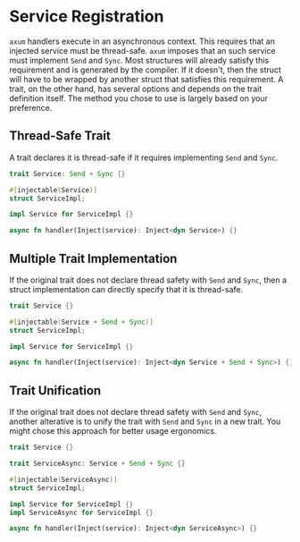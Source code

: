 # Service Registration

`axum` handlers execute in an asynchronous context. This requires that an injected service must be thread-safe. `axum` imposes that an such service must implement `Send` and `Sync`.
Most structures will already satisfy this requirement and is generated by the compiler. If it doesn't, then the struct will have to be wrapped by another struct that satisfies this
requirement. A trait, on the other hand, has several options and depends on the trait definition itself. The method you chose to use is largely based on your preference.

## Thread-Safe Trait

A trait declares it is thread-safe if it requires implementing `Send` and `Sync`.

```rust
trait Service: Send + Sync {}

#[injectable(Service)]
struct ServiceImpl;

impl Service for ServiceImpl {}

async fn handler(Inject(service): Inject<dyn Service>) {}
```

## Multiple Trait Implementation

If the original trait does not declare thread safety with `Send` and `Sync`, then a struct implementation can directly specify that it is thread-safe.

```rust
trait Service {}

#[injectable(Service + Send + Sync)]
struct ServiceImpl;

impl Service for ServiceImpl {}

async fn handler(Inject(service): Inject<dyn Service + Send + Sync>) {}
```

## Trait Unification

If the original trait does not declare thread safety with `Send` and `Sync`, another alterative is to unify the trait with `Send` and `Sync` in a new trait.
You might chose this approach for better usage ergonomics.

```rust
trait Service {}

trait ServiceAsync: Service + Send + Sync {}

#[injectable(ServiceAsync)]
struct ServiceImpl;

impl Service for ServiceImpl {}
impl ServiceAsync for ServiceImpl {}

async fn handler(Inject(service): Inject<dyn ServiceAsync>) {}
```